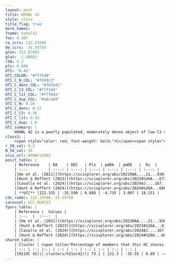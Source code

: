 ```yaml
---
layout: post
title: HXHWL 42
style: style
title_flag: true
more_names: 
fname: hxhwl42
fov: 0.307
ra_icrs: 122.33508
de_icrs: -35.59758
glon: 252.87003
glat: -1.40663
r50: 9.2
plx: 0.888
UTI: "0.41"
UTI_COLOR: "#fff5d8"
UTI_C_N_COL: "#fdd9c3"
UTI_C_dens_COL: "#f6fbdc"
UTI_C_C3_COL: "#fff1d4"
UTI_C_lit_COL: "#fff6da"
UTI_C_dup_COL: "#a6cab9"
UTI_C_N: 0.26
UTI_C_dens: 0.57
UTI_C_C3: 0.38
UTI_C_lit: 0.42
UTI_C_dup: 1.0
UTI_summary: |
    HXHWL 42 is a poorly populated, moderately dense object of low C3 quality. It is poorly studied in the literature. This object shares a significant percentage of members with a later reported entry.
class3: |
    <span style="color: red; font-weight: bold;">C</span><span style="color: #FFC300; font-weight: bold;">B</span>
r_50_val: 9.2
N_50_val: 26
scix_url: HXHWL%2042
posit_table: |
    | Reference    | RA    | DEC   | Plx  | pmRA  | pmDE   |  Rv  |
    | :---         | :---: | :---: | :---: | :---: | :---: | :---: |
    |[He et al. (2021)](https://scixplorer.org/abs/2021RAA....21...93H) | 122.332 | -35.568 | 0.86 | -4.78 | 2.97 | -- |
    |[Hunt & Reffert (2023)](https://scixplorer.org/abs/2023A%26A...673A.114H) | 122.322 | -35.659 | 0.891 | -4.765 | 2.993 | 11.784 |
    |[Cavallo et al. (2024)](https://scixplorer.org/abs/2024AJ....167...12C) | 122.367 | -35.599 | 0.892 | -- | -- | -- |
    |[Hunt & Reffert (2024)](https://scixplorer.org/abs/2024A%26A...686A..42H) | 122.322 | -35.659 | 0.891 | -4.765 | 2.993 | 11.784 |
    | **UCC** |122.335 | -35.598 | 0.888 | -4.735 | 3.007 | 18.151 | 
cds_radec: 122.33508,-35.59758
carousel: UCC_HUNT23
fpars_table: |
    | Reference |  Values |
    | :---  |  :---:  |
    | [He et al. (2021)](https://scixplorer.org/abs/2021RAA....21...93H) | `AG=0.7, m-M=10.4, logAge=7.96, Z=0.026` |
    | [Hunt & Reffert (2023)](https://scixplorer.org/abs/2023A%26A...673A.114H) | `AV50=0.431, diffAV50=0.812, MOD50=10.135, logAge50=8.136` |
    | [Cavallo et al. (2024)](https://scixplorer.org/abs/2024AJ....167...12C) | `AV50=0.62, dMod50=10.27, logAge50=8.34, [Fe/H]50=0.32` |
    | [Hunt & Reffert (2024)](https://scixplorer.org/abs/2024A%26A...686A..42H) | `MassJ=156.236` |
shared_table: |
    | Cluster | <span title="Percentage of members that this OC shares with the ones listed">%</span>   | RA   | DEC   | Plx   | pmRA  | pmDE  | Rv | UTI |
    | :-: | :-: |:-: | :-: | :-: | :-: | :-: | :-: | :-: |
    |[H21OC 42](/_clusters/h21oc42/)| 73.1 | 122.3 | -35.55 | 0.89 | -4.71 | 3.01 | 6.92 |0.07 |
---
```

